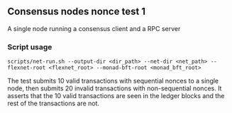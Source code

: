 ## Consensus nodes nonce test 1

A single node running a consensus client and a RPC server

### Script usage
```
scripts/net-run.sh --output-dir <dir_path> --net-dir <net_path> --flexnet-root <flexnet_root> --monad-bft-root <monad_bft_root>
```

The test submits 10 valid transactions with sequential nonces to a single node, then submits 20 invalid transactions
with non-sequential nonces.
It asserts that the 10 valid transactions are seen in the ledger blocks and the rest of the transactions are not.

